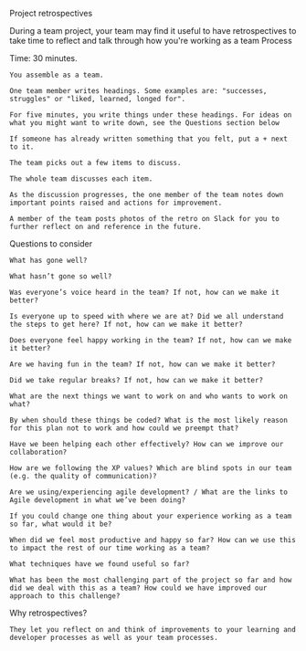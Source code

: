 Project retrospectives

During a team project, your team may find it useful to have retrospectives to take time to reflect and talk through how you're working as a team
Process

Time: 30 minutes.

    You assemble as a team.

    One team member writes headings. Some examples are: "successes, struggles" or "liked, learned, longed for".

    For five minutes, you write things under these headings. For ideas on what you might want to write down, see the Questions section below

    If someone has already written something that you felt, put a + next to it.

    The team picks out a few items to discuss.

    The whole team discusses each item.

    As the discussion progresses, the one member of the team notes down important points raised and actions for improvement.

    A member of the team posts photos of the retro on Slack for you to further reflect on and reference in the future.

Questions to consider

    What has gone well?

    What hasn’t gone so well?

    Was everyone’s voice heard in the team? If not, how can we make it better?

    Is everyone up to speed with where we are at? Did we all understand the steps to get here? If not, how can we make it better?

    Does everyone feel happy working in the team? If not, how can we make it better?

    Are we having fun in the team? If not, how can we make it better?

    Did we take regular breaks? If not, how can we make it better?

    What are the next things we want to work on and who wants to work on what?

    By when should these things be coded? What is the most likely reason for this plan not to work and how could we preempt that?

    Have we been helping each other effectively? How can we improve our collaboration?

    How are we following the XP values? Which are blind spots in our team (e.g. the quality of communication)?

    Are we using/experiencing agile development? / What are the links to Agile development in what we’ve been doing?

    If you could change one thing about your experience working as a team so far, what would it be?

    When did we feel most productive and happy so far? How can we use this to impact the rest of our time working as a team?

    What techniques have we found useful so far?

    What has been the most challenging part of the project so far and how did we deal with this as a team? How could we have improved our approach to this challenge?

Why retrospectives?

    They let you reflect on and think of improvements to your learning and developer processes as well as your team processes.

